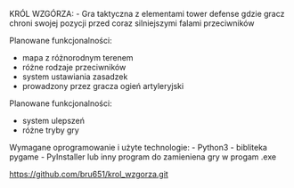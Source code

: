 KRÓL WZGÓRZA:
    - Gra taktyczna z elementami tower defense gdzie gracz chroni swojej pozycji przed coraz silniejszymi falami przeciwników

Planowane funkcjonalności:
  - mapa z różnorodnym terenem
  - różne rodzaje przeciwników
  - system ustawiania zasadzek
  - prowadzony przez gracza ogień artyleryjski
  
Planowane funkcjonalności:
  - system ulepszeń
  - różne tryby gry

Wymagane oprogramowanie i użyte technologie:
    - Python3
    - bibliteka pygame
    - PyInstaller lub inny program do zamieniena gry w progam .exe

https://github.com/bru651/krol_wzgorza.git
